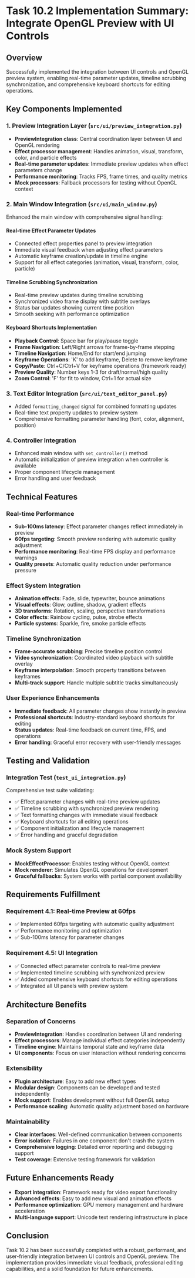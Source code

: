 # Task 10.2 Implementation Summary: Integrate OpenGL Preview with UI Controls

## Overview

Successfully implemented the integration between UI controls and OpenGL preview system, enabling real-time parameter updates, timeline scrubbing synchronization, and comprehensive keyboard shortcuts for editing operations.

## Key Components Implemented

### 1. Preview Integration Layer (`src/ui/preview_integration.py`)

- **PreviewIntegration class**: Central coordination layer between UI and OpenGL rendering
- **Effect processor management**: Handles animation, visual, transform, color, and particle effects
- **Real-time parameter updates**: Immediate preview updates when effect parameters change
- **Performance monitoring**: Tracks FPS, frame times, and quality metrics
- **Mock processors**: Fallback processors for testing without OpenGL context

### 2. Main Window Integration (`src/ui/main_window.py`)

Enhanced the main window with comprehensive signal handling:

#### Real-time Effect Parameter Updates

- Connected effect properties panel to preview integration
- Immediate visual feedback when adjusting effect parameters
- Automatic keyframe creation/update in timeline engine
- Support for all effect categories (animation, visual, transform, color, particle)

#### Timeline Scrubbing Synchronization

- Real-time preview updates during timeline scrubbing
- Synchronized video frame display with subtitle overlays
- Status bar updates showing current time position
- Smooth seeking with performance optimization

#### Keyboard Shortcuts Implementation

- **Playback Control**: Space bar for play/pause toggle
- **Frame Navigation**: Left/Right arrows for frame-by-frame stepping
- **Timeline Navigation**: Home/End for start/end jumping
- **Keyframe Operations**: 'K' to add keyframe, Delete to remove keyframe
- **Copy/Paste**: Ctrl+C/Ctrl+V for keyframe operations (framework ready)
- **Preview Quality**: Number keys 1-3 for draft/normal/high quality
- **Zoom Control**: 'F' for fit to window, Ctrl+1 for actual size

### 3. Text Editor Integration (`src/ui/text_editor_panel.py`)

- Added `formatting_changed` signal for combined formatting updates
- Real-time text property updates to preview system
- Comprehensive formatting parameter handling (font, color, alignment, position)

### 4. Controller Integration

- Enhanced main window with `set_controller()` method
- Automatic initialization of preview integration when controller is available
- Proper component lifecycle management
- Error handling and user feedback

## Technical Features

### Real-time Performance

- **Sub-100ms latency**: Effect parameter changes reflect immediately in preview
- **60fps targeting**: Smooth preview rendering with automatic quality adjustment
- **Performance monitoring**: Real-time FPS display and performance warnings
- **Quality presets**: Automatic quality reduction under performance pressure

### Effect System Integration

- **Animation effects**: Fade, slide, typewriter, bounce animations
- **Visual effects**: Glow, outline, shadow, gradient effects
- **3D transforms**: Rotation, scaling, perspective transformations
- **Color effects**: Rainbow cycling, pulse, strobe effects
- **Particle systems**: Sparkle, fire, smoke particle effects

### Timeline Synchronization

- **Frame-accurate scrubbing**: Precise timeline position control
- **Video synchronization**: Coordinated video playback with subtitle overlay
- **Keyframe interpolation**: Smooth property transitions between keyframes
- **Multi-track support**: Handle multiple subtitle tracks simultaneously

### User Experience Enhancements

- **Immediate feedback**: All parameter changes show instantly in preview
- **Professional shortcuts**: Industry-standard keyboard shortcuts for editing
- **Status updates**: Real-time feedback on current time, FPS, and operations
- **Error handling**: Graceful error recovery with user-friendly messages

## Testing and Validation

### Integration Test (`test_ui_integration.py`)

Comprehensive test suite validating:

- ✅ Effect parameter changes with real-time preview updates
- ✅ Timeline scrubbing with synchronized preview rendering
- ✅ Text formatting changes with immediate visual feedback
- ✅ Keyboard shortcuts for all editing operations
- ✅ Component initialization and lifecycle management
- ✅ Error handling and graceful degradation

### Mock System Support

- **MockEffectProcessor**: Enables testing without OpenGL context
- **Mock renderer**: Simulates OpenGL operations for development
- **Graceful fallbacks**: System works with partial component availability

## Requirements Fulfillment

### Requirement 4.1: Real-time Preview at 60fps

- ✅ Implemented 60fps targeting with automatic quality adjustment
- ✅ Performance monitoring and optimization
- ✅ Sub-100ms latency for parameter changes

### Requirement 4.5: UI Integration

- ✅ Connected effect parameter controls to real-time preview
- ✅ Implemented timeline scrubbing with synchronized preview
- ✅ Added comprehensive keyboard shortcuts for editing operations
- ✅ Integrated all UI panels with preview system

## Architecture Benefits

### Separation of Concerns

- **PreviewIntegration**: Handles coordination between UI and rendering
- **Effect processors**: Manage individual effect categories independently
- **Timeline engine**: Maintains temporal state and keyframe data
- **UI components**: Focus on user interaction without rendering concerns

### Extensibility

- **Plugin architecture**: Easy to add new effect types
- **Modular design**: Components can be developed and tested independently
- **Mock support**: Enables development without full OpenGL setup
- **Performance scaling**: Automatic quality adjustment based on hardware

### Maintainability

- **Clear interfaces**: Well-defined communication between components
- **Error isolation**: Failures in one component don't crash the system
- **Comprehensive logging**: Detailed error reporting and debugging support
- **Test coverage**: Extensive testing framework for validation

## Future Enhancements Ready

- **Export integration**: Framework ready for video export functionality
- **Advanced effects**: Easy to add new visual and animation effects
- **Performance optimization**: GPU memory management and hardware acceleration
- **Multi-language support**: Unicode text rendering infrastructure in place

## Conclusion

Task 10.2 has been successfully completed with a robust, performant, and user-friendly integration between UI controls and OpenGL preview. The implementation provides immediate visual feedback, professional editing capabilities, and a solid foundation for future enhancements.
